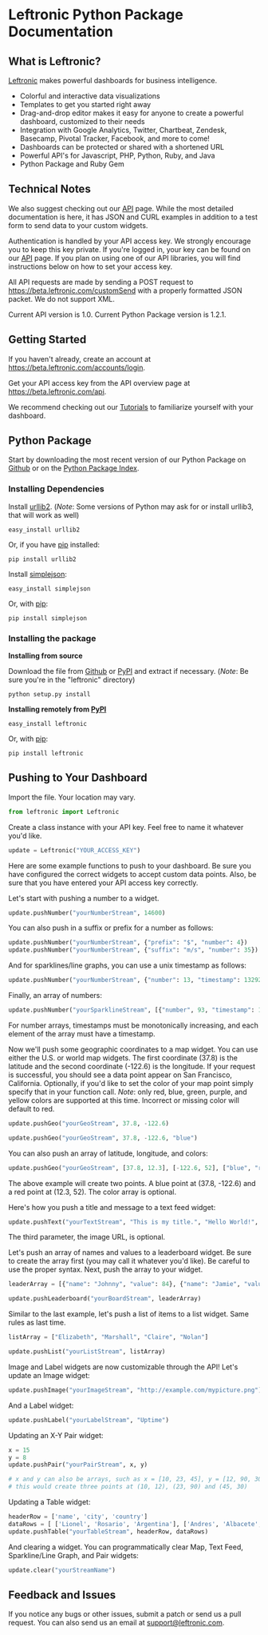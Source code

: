 Leftronic Python Package Documentation
======================================

What is Leftronic?
------------------

[Leftronic](https://beta.leftronic.com) makes powerful dashboards for business intelligence.

* Colorful and interactive data visualizations
* Templates to get you started right away
* Drag-and-drop editor makes it easy for anyone to create a powerful dashboard, customized to their needs
* Integration with Google Analytics, Twitter, Chartbeat, Zendesk, Basecamp, Pivotal Tracker, Facebook, and more to come!
* Dashboards can be protected or shared with a shortened URL
* Powerful API's for Javascript, PHP, Python, Ruby, and Java
* Python Package and Ruby Gem

Technical Notes
---------------

We also suggest checking out our [API](https://beta.leftronic.com/api) page. While the most detailed documentation is here, it has JSON and CURL examples in addition to a test form to send data to your custom widgets.

Authentication is handled by your API access key. We strongly encourage you to keep this key private. If you're logged in, your key can be found on our [API](https://beta.leftronic.com/api) page. If you plan on using one of our API libraries, you will find instructions below on how to set your access key.

All API requests are made by sending a POST request to https://beta.leftronic.com/customSend with a properly formatted JSON packet. We do not support XML.

Current API version is 1.0.
Current Python Package version is 1.2.1.

Getting Started
---------------

If you haven't already, create an account at https://beta.leftronic.com/accounts/login.

Get your API access key from the API overview page at https://beta.leftronic.com/api.

We recommend checking out our [Tutorials](https://beta.leftronic.com/tutorials) to familiarize yourself with your dashboard.

Python Package
--------------

Start by downloading the most recent version of our Python Package on [Github](https://github.com/sonofabell/leftronic-python) or on the [Python Package Index](http://pypi.python.org/pypi/leftronic).

### Installing Dependencies

Install [urllib2](http://docs.python.org/library/urllib2.html). (_Note_: Some versions of Python may ask for or install urllib3, that will work as well)

```
easy_install urllib2
```

Or, if you have [pip](http://pypi.python.org/pypi/pip) installed:

```
pip install urllib2
```

Install [simplejson](http://docs.python.org/library/json.html):

```
easy_install simplejson
```

Or, with [pip](http://pypi.python.org/pypi/pip):

```
pip install simplejson
```

### Installing the package

**Installing from source**

Download the file from [Github](https://github.com/sonofabell/leftronic-python) or [PyPI](http://pypi.python.org/pypi/leftronic) and extract if necessary. (_Note_: Be sure you're in the "leftronic" directory)

```
python setup.py install
```

**Installing remotely from [PyPI](http://pypi.python.org/pypi/leftronic)**

```
easy_install leftronic
```

Or, with [pip](http://pypi.python.org/pypi/pip):

```
pip install leftronic
```

Pushing to Your Dashboard
-------------------------

Import the file. Your location may vary.

```python
from leftronic import Leftronic
```

Create a class instance with your API key. Feel free to name it whatever you'd like.

```python
update = Leftronic("YOUR_ACCESS_KEY")
```

Here are some example functions to push to your dashboard. Be sure you have configured the correct widgets to accept custom data points. Also, be sure that you have entered your API access key correctly.

Let's start with pushing a number to a widget.

```python
update.pushNumber("yourNumberStream", 14600)
```

You can also push in a suffix or prefix for a number as follows:

```python
update.pushNumber("yourNumberStream", {"prefix": "$", "number": 4})
update.pushNumber("yourNumberStream", {"suffix": "m/s", "number": 35})
```

And for sparklines/line graphs, you can use a unix timestamp as follows:

```python
update.pushNumber("yourNumberStream", {"number": 13, "timestamp": 1329205474})
```

Finally, an array of numbers:

```python
update.pushNumber("yourSparklineStream", [{"number", 93, "timestamp": 1329205474}, {"number": 35, "timestamp": 1329206474}])
```

For number arrays, timestamps must be monotonically increasing, and each element of the array must have a timestamp.

Now we'll push some geographic coordinates to a map widget. You can use either the U.S. or world map widgets. The first coordinate (37.8) is the latitude and the second coordinate (-122.6) is the longitude. If your request is successful, you should see a data point appear on San Francisco, California. Optionally, if you'd like to set the color of your map point simply specify that in your function call. *Note*: only red, blue, green, purple, and yellow colors are supported at this time. Incorrect or missing color will default to red.

```python
update.pushGeo("yourGeoStream", 37.8, -122.6)
```

```python
update.pushGeo("yourGeoStream", 37.8, -122.6, "blue")
```

You can also push an array of latitude, longitude, and colors:

```python
update.pushGeo("yourGeoStream", [37.8, 12.3], [-122.6, 52], ["blue", "red"])
```

The above example will create two points. A blue point at (37.8, -122.6) and a red point at (12.3, 52). The color array is optional.

Here's how you push a title and message to a text feed widget:

```python
update.pushText("yourTextStream", "This is my title.", "Hello World!", "http://example.com/myimage.png")
```
The third parameter, the image URL, is optional.

Let's push an array of names and values to a leaderboard widget. Be sure to create the array first (you may call it whatever you'd like). Be careful to use the proper syntax. Next, push the array to your widget.

```python
leaderArray = [{"name": "Johnny", "value": 84}, {"name": "Jamie", "value": 75}, {"name": "Lance", "value": 62, "prefix": "$"}]

update.pushLeaderboard("yourBoardStream", leaderArray)
```

Similar to the last example, let's push a list of items to a list widget. Same rules as last time.

```python
listArray = ["Elizabeth", "Marshall", "Claire", "Nolan"]

update.pushList("yourListStream", listArray)
```

Image and Label widgets are now customizable through the API! Let's update an Image widget:

```python
update.pushImage("yourImageStream", "http://example.com/mypicture.png")
```

And a Label widget:

```python
update.pushLabel("yourLabelStream", "Uptime")
```

Updating an X-Y Pair widget:

```python
x = 15
y = 8
update.pushPair("yourPairStream", x, y)

# x and y can also be arrays, such as x = [10, 23, 45], y = [12, 90, 30]
# this would create three points at (10, 12), (23, 90) and (45, 30)
```

Updating a Table widget:

```python
headerRow = ['name', 'city', 'country']
dataRows = [ ['Lionel', 'Rosario', 'Argentina'], ['Andres', 'Albacete', 'Spain']]
update.pushTable("yourTableStream", headerRow, dataRows)
```

And clearing a widget. You can programmatically clear Map, Text Feed, Sparkline/Line Graph, and Pair widgets:

```python
update.clear("yourStreamName")
```

Feedback and Issues
-------------------

If you notice any bugs or other issues, submit a patch or send us a pull request. You can also send us an email at <support@leftronic.com>.
